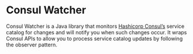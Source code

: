 # Consul Watcher

Consul Watcher is a Java library that monitors [Hashicorp
Consul’s](https://www.consul.io/) service catalog for changes and will notify
you when such changes occur. It wraps Consul APIs to allow you to process
service catalog updates by following the observer pattern.

